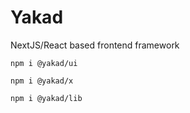 # Yakad
NextJS/React based frontend framework

```
npm i @yakad/ui
```

```
npm i @yakad/x
```

```
npm i @yakad/lib
```
